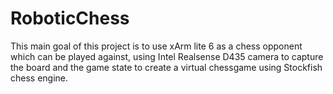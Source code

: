 # RoboticChess
This main goal of this project is to use xArm lite 6 as a chess opponent which can be played against, using Intel Realsense D435 camera to capture the board and the game state to create a virtual chessgame using Stockfish chess engine.
